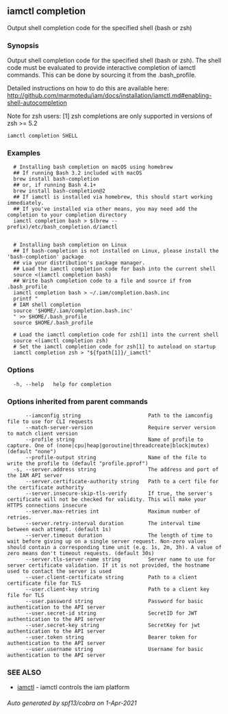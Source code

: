 ## iamctl completion

Output shell completion code for the specified shell (bash or zsh)

### Synopsis

Output shell completion code for the specified shell (bash or zsh). The shell code must be evaluated to provide interactive completion of iamctl commands.  This can be done by sourcing it from the .bash_profile.

 Detailed instructions on how to do this are available here: http://github.com/marmotedu/iam/docs/installation/iamctl.md#enabling-shell-autocompletion

 Note for zsh users: [1] zsh completions are only supported in versions of zsh >= 5.2

```
iamctl completion SHELL
```

### Examples

```
  # Installing bash completion on macOS using homebrew
  ## If running Bash 3.2 included with macOS
  brew install bash-completion
  ## or, if running Bash 4.1+
  brew install bash-completion@2
  ## If iamctl is installed via homebrew, this should start working immediately.
  ## If you've installed via other means, you may need add the completion to your completion directory
  iamctl completion bash > $(brew --prefix)/etc/bash_completion.d/iamctl
  
  
  # Installing bash completion on Linux
  ## If bash-completion is not installed on Linux, please install the 'bash-completion' package
  ## via your distribution's package manager.
  ## Load the iamctl completion code for bash into the current shell
  source <(iamctl completion bash)
  ## Write bash completion code to a file and source if from .bash_profile
  iamctl completion bash > ~/.iam/completion.bash.inc
  printf "
  # IAM shell completion
  source '$HOME/.iam/completion.bash.inc'
  " >> $HOME/.bash_profile
  source $HOME/.bash_profile
  
  # Load the iamctl completion code for zsh[1] into the current shell
  source <(iamctl completion zsh)
  # Set the iamctl completion code for zsh[1] to autoload on startup
  iamctl completion zsh > "${fpath[1]}/_iamctl"
```

### Options

```
  -h, --help   help for completion
```

### Options inherited from parent commands

```
      --iamconfig string                      Path to the iamconfig file to use for CLI requests
      --match-server-version                  Require server version to match client version
      --profile string                        Name of profile to capture. One of (none|cpu|heap|goroutine|threadcreate|block|mutex) (default "none")
      --profile-output string                 Name of the file to write the profile to (default "profile.pprof")
  -s, --server.address string                 The address and port of the IAM API server
      --server.certificate-authority string   Path to a cert file for the certificate authority
      --server.insecure-skip-tls-verify       If true, the server's certificate will not be checked for validity. This will make your HTTPS connections insecure
      --server.max-retries int                Maximum number of retries.
      --server.retry-interval duration        The interval time between each attempt. (default 1s)
      --server.timeout duration               The length of time to wait before giving up on a single server request. Non-zero values should contain a corresponding time unit (e.g. 1s, 2m, 3h). A value of zero means don't timeout requests. (default 30s)
      --server.tls-server-name string         Server name to use for server certificate validation. If it is not provided, the hostname used to contact the server is used
      --user.client-certificate string        Path to a client certificate file for TLS
      --user.client-key string                Path to a client key file for TLS
      --user.password string                  Password for basic authentication to the API server
      --user.secret-id string                 SecretID for JWT authentication to the API server
      --user.secret-key string                SecretKey for jwt authentication to the API server
      --user.token string                     Bearer token for authentication to the API server
      --user.username string                  Username for basic authentication to the API server
```

### SEE ALSO

* [iamctl](iamctl.md)	 - iamctl controls the iam platform

###### Auto generated by spf13/cobra on 1-Apr-2021

